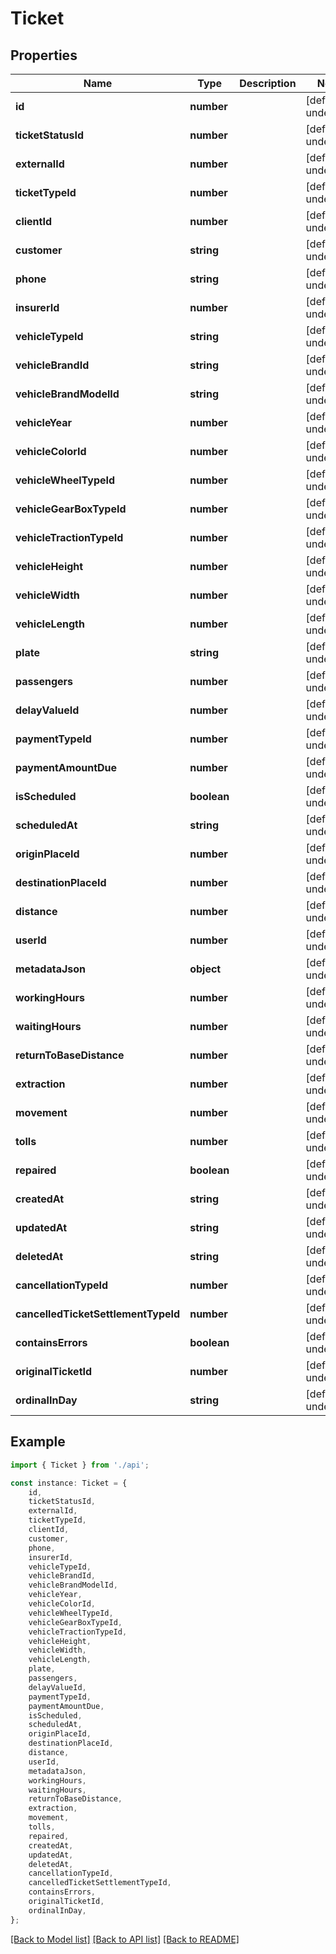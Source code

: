 # Ticket


## Properties

Name | Type | Description | Notes
------------ | ------------- | ------------- | -------------
**id** | **number** |  | [default to undefined]
**ticketStatusId** | **number** |  | [default to undefined]
**externalId** | **number** |  | [default to undefined]
**ticketTypeId** | **number** |  | [default to undefined]
**clientId** | **number** |  | [default to undefined]
**customer** | **string** |  | [default to undefined]
**phone** | **string** |  | [default to undefined]
**insurerId** | **number** |  | [default to undefined]
**vehicleTypeId** | **string** |  | [default to undefined]
**vehicleBrandId** | **string** |  | [default to undefined]
**vehicleBrandModelId** | **string** |  | [default to undefined]
**vehicleYear** | **number** |  | [default to undefined]
**vehicleColorId** | **number** |  | [default to undefined]
**vehicleWheelTypeId** | **number** |  | [default to undefined]
**vehicleGearBoxTypeId** | **number** |  | [default to undefined]
**vehicleTractionTypeId** | **number** |  | [default to undefined]
**vehicleHeight** | **number** |  | [default to undefined]
**vehicleWidth** | **number** |  | [default to undefined]
**vehicleLength** | **number** |  | [default to undefined]
**plate** | **string** |  | [default to undefined]
**passengers** | **number** |  | [default to undefined]
**delayValueId** | **number** |  | [default to undefined]
**paymentTypeId** | **number** |  | [default to undefined]
**paymentAmountDue** | **number** |  | [default to undefined]
**isScheduled** | **boolean** |  | [default to undefined]
**scheduledAt** | **string** |  | [default to undefined]
**originPlaceId** | **number** |  | [default to undefined]
**destinationPlaceId** | **number** |  | [default to undefined]
**distance** | **number** |  | [default to undefined]
**userId** | **number** |  | [default to undefined]
**metadataJson** | **object** |  | [default to undefined]
**workingHours** | **number** |  | [default to undefined]
**waitingHours** | **number** |  | [default to undefined]
**returnToBaseDistance** | **number** |  | [default to undefined]
**extraction** | **number** |  | [default to undefined]
**movement** | **number** |  | [default to undefined]
**tolls** | **number** |  | [default to undefined]
**repaired** | **boolean** |  | [default to undefined]
**createdAt** | **string** |  | [default to undefined]
**updatedAt** | **string** |  | [default to undefined]
**deletedAt** | **string** |  | [default to undefined]
**cancellationTypeId** | **number** |  | [default to undefined]
**cancelledTicketSettlementTypeId** | **number** |  | [default to undefined]
**containsErrors** | **boolean** |  | [default to undefined]
**originalTicketId** | **number** |  | [default to undefined]
**ordinalInDay** | **string** |  | [default to undefined]

## Example

```typescript
import { Ticket } from './api';

const instance: Ticket = {
    id,
    ticketStatusId,
    externalId,
    ticketTypeId,
    clientId,
    customer,
    phone,
    insurerId,
    vehicleTypeId,
    vehicleBrandId,
    vehicleBrandModelId,
    vehicleYear,
    vehicleColorId,
    vehicleWheelTypeId,
    vehicleGearBoxTypeId,
    vehicleTractionTypeId,
    vehicleHeight,
    vehicleWidth,
    vehicleLength,
    plate,
    passengers,
    delayValueId,
    paymentTypeId,
    paymentAmountDue,
    isScheduled,
    scheduledAt,
    originPlaceId,
    destinationPlaceId,
    distance,
    userId,
    metadataJson,
    workingHours,
    waitingHours,
    returnToBaseDistance,
    extraction,
    movement,
    tolls,
    repaired,
    createdAt,
    updatedAt,
    deletedAt,
    cancellationTypeId,
    cancelledTicketSettlementTypeId,
    containsErrors,
    originalTicketId,
    ordinalInDay,
};
```

[[Back to Model list]](../README.md#documentation-for-models) [[Back to API list]](../README.md#documentation-for-api-endpoints) [[Back to README]](../README.md)
